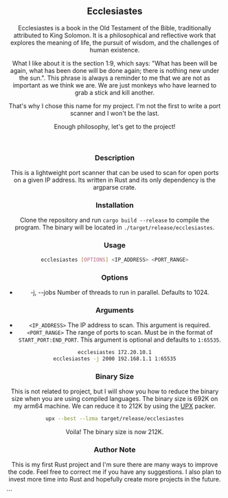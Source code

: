 <center>

## Ecclesiastes

Ecclesiastes is a book in the Old Testament of the Bible, traditionally attributed to King Solomon. It is a philosophical and reflective work that explores the meaning of life, the pursuit of wisdom, and the challenges of human existence.

What I like about it is the section 1:9, which says: "What has been will be again, what has been done will be done again; there is nothing new under the sun.". This phrase is always a reminder to me that we are not as important as we think we are. We are just monkeys who have learned to grab a stick and kill another.

That's why I chose this name for my project. I'm not the first to write a port scanner and I won't be the last.

Enough philosophy, let's get to the project!

<br />

### Description

This is a lightweight port scanner that can be used to scan for open ports on a given IP address. Its written in Rust and its only dependency is the argparse crate.

### Installation

Clone the repository and run `cargo build --release` to compile the program. The binary will be located in `./target/release/ecclesiastes`.

### Usage

```bash
ecclesiastes [OPTIONS] <IP_ADDRESS> <PORT_RANGE>
```

### Options

- -j, --jobs <JOBS> Number of threads to run in parallel. Defaults to 1024.

### Arguments

- `<IP_ADDRESS>` The IP address to scan. This argument is required.
- `<PORT_RANGE>` The range of ports to scan. Must be in the format of `START_PORT:END_PORT`. This argument is optional and defaults to `1:65535`.

```bash
ecclesiastes 172.20.10.1
ecclesiastes -j 2000 192.168.1.1 1:65535
```

### Binary Size

This is not related to project, but I will show you how to reduce the binary size when you are using compiled languages. The binary size is 692K on my arm64 machine. We can reduce it to 212K by using the [UPX](https://upx.github.io/) packer.

```bash
upx --best --lzma target/release/ecclesiastes
```

Voila! The binary size is now 212K.

### Author Note

This is my first Rust project and I'm sure there are many ways to improve the code. Feel free to correct me if you have any suggestions. I also plan to invest more time into Rust and hopefully create more projects in the future.

</center>
```
